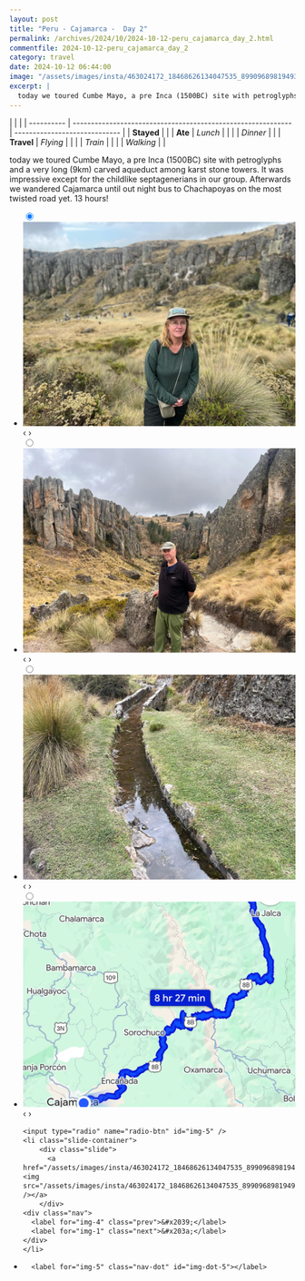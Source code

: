 ```yaml
---
layout: post
title: "Peru - Cajamarca -  Day 2"
permalink: /archives/2024/10/2024-10-12-peru_cajamarca_day_2.html
commentfile: 2024-10-12-peru_cajamarca_day_2
category: travel
date: 2024-10-12 06:44:00
image: "/assets/images/insta/463024172_18468626134047535_8990968981949384315_n_18020414333530507.jpg"
excerpt: |
  today we toured Cumbe Mayo, a pre Inca (1500BC) site with petroglyphs and a very long (9km) carved aqueduct among karst stone towers. It was impressive except for the childlike septagenerians in our group. Afterwards we wandered Cajamarca until out night bus to Chachapoyas on the most twisted road yet. 13 hours!
---
```


|            |                                                              |
| ---------- | ------------------------------------------------------------ | ----------------------------- |
| **Stayed** |  |
| **Ate**    | _Lunch_                                                      |          |
|            | _Dinner_                                                     |          |
| **Travel** | _Flying_                                                     |          |
|            | _Train_                                                      |          |
|            | _Walking_                                                    |          |


today we toured Cumbe Mayo, a pre Inca (1500BC) site with petroglyphs and a very long (9km) carved aqueduct among karst stone towers. It was impressive except for the childlike septagenerians in our group. Afterwards we wandered Cajamarca until out night bus to Chachapoyas on the most twisted road yet. 13 hours!


<ul class="slides">
    <input type="radio" name="radio-btn" id="img-1" checked="checked" />
    <li class="slide-container">
        <div class="slide">
          <a href="/assets/images/insta/462835597_18468626149047535_2433584309621826988_n_18023727647197706.jpg"><img src="/assets/images/insta/462835597_18468626149047535_2433584309621826988_n_18023727647197706.jpg" /></a>
        </div>
    <div class="nav">
      <label for="img-5" class="prev">&#x2039;</label>
      <label for="img-2" class="next">&#x203a;</label>
    </div>
    </li>
        <input type="radio" name="radio-btn" id="img-2"  />
    <li class="slide-container">
        <div class="slide">
          <a href="/assets/images/insta/462924889_18468626158047535_8018673959947867234_n_18142433902346836.jpg"><img src="/assets/images/insta/462924889_18468626158047535_8018673959947867234_n_18142433902346836.jpg" /></a>
        </div>
    <div class="nav">
      <label for="img-1" class="prev">&#x2039;</label>
      <label for="img-3" class="next">&#x203a;</label>
    </div>
    </li>
        <input type="radio" name="radio-btn" id="img-3"  />
    <li class="slide-container">
        <div class="slide">
          <a href="/assets/images/insta/462834467_18468626170047535_1841817417408091739_n_18049537417779774.jpg"><img src="/assets/images/insta/462834467_18468626170047535_1841817417408091739_n_18049537417779774.jpg" /></a>
        </div>
    <div class="nav">
      <label for="img-2" class="prev">&#x2039;</label>
      <label for="img-4" class="next">&#x203a;</label>
    </div>
    </li>
        <input type="radio" name="radio-btn" id="img-4"  />
    <li class="slide-container">
        <div class="slide">
          <a href="/assets/images/insta/462962682_18468626182047535_6500935534982866391_n_17941950434782027.jpg"><img src="/assets/images/insta/462962682_18468626182047535_6500935534982866391_n_17941950434782027.jpg" /></a>
        </div>
    <div class="nav">
      <label for="img-3" class="prev">&#x2039;</label>
      <label for="img-5" class="next">&#x203a;</label>
    </div>
    </li>
    
    <input type="radio" name="radio-btn" id="img-5" />
    <li class="slide-container">
        <div class="slide">
          <a href="/assets/images/insta/463024172_18468626134047535_8990968981949384315_n_18020414333530507.jpg"><img src="/assets/images/insta/463024172_18468626134047535_8990968981949384315_n_18020414333530507.jpg" /></a>
        </div>
    <div class="nav">
      <label for="img-4" class="prev">&#x2039;</label>
      <label for="img-1" class="next">&#x203a;</label>
    </div>
    </li>
			
<li class="nav-dots">
      <label for="img-1" class="nav-dot" id="img-dot-1"></label>
      <label for="img-2" class="nav-dot" id="img-dot-2"></label>
      <label for="img-3" class="nav-dot" id="img-dot-3"></label>
      <label for="img-4" class="nav-dot" id="img-dot-4"></label>

      <label for="img-5" class="nav-dot" id="img-dot-5"></label>

</li>
</ul>        
             

		